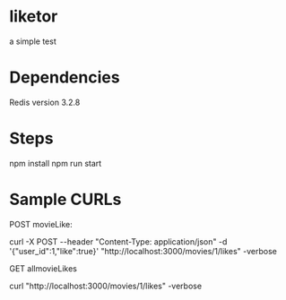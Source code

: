 # liketor
a simple test

# Dependencies

Redis version 3.2.8


# Steps

npm install
npm run start

# Sample CURLs

POST movieLike: 

curl -X POST --header "Content-Type: application/json" -d '{"user_id":1,"like":true}' "http://localhost:3000/movies/1/likes" -verbose

GET allmovieLikes

curl "http://localhost:3000/movies/1/likes" -verbose


